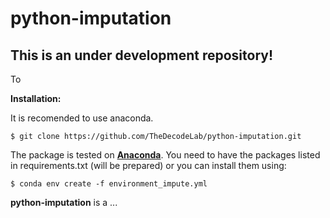 python-imputation
=======

## **This is an under development repository!**


To



<!--### To run the app-->
<!--You need to change your current directory to the __app__ and run:-->
<!--```-->
<!--$ streamlit run app.py-->
<!--```-->

<!--### The final clean notebook:-->
<!--You can fnid the course program and the videos [HERE](https://github.com/TheDecodeLab/python-imputation/blob/main/imputation_clean.ipynb).-->


<!--- [Clean notebook](https://github.com/TheDecodeLab/python-imputation/blob/main/imputation_clean.ipynb) [![Open In Colab](https://colab.research.google.com/assets/colab-badge.svg)](https://colab.research.google.com/github/TheDecodeLab/python-imputation/blob/main/imputation_clean.ipynb)-->


<!--This is supposed to include all of the scropts we have so far for the imputation project with Python. -->

**Installation:**

It is recomended to use anaconda.
```
$ git clone https://github.com/TheDecodeLab/python-imputation.git
```
The package is tested on [**Anaconda**](https://www.anaconda.com/download/#linux). You need to have the packages listed in requirements.txt (will be prepared) or you can install them using:
```
$ conda env create -f environment_impute.yml
```

**python-imputation** is a ...

<!--<p align="center">-->
<!--  <img src="./images/ds9flow.jpg" width="800"/>-->
<!--</p>-->


